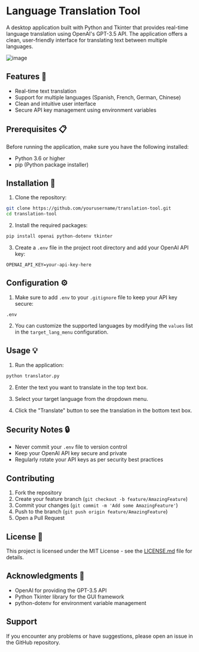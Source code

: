 # Language Translation Tool

A desktop application built with Python and Tkinter that provides real-time language translation using OpenAI's GPT-3.5 API. The application offers a clean, user-friendly interface for translating text between multiple languages.

![image](https://github.com/user-attachments/assets/92bbf56c-75d0-4c99-9182-e570aacd0fcf)

## Features 🌟

- Real-time text translation
- Support for multiple languages (Spanish, French, German, Chinese)
- Clean and intuitive user interface
- Secure API key management using environment variables

## Prerequisites 📋

Before running the application, make sure you have the following installed:
- Python 3.6 or higher
- pip (Python package installer)

## Installation 🚀

1. Clone the repository:
```bash
git clone https://github.com/yourusername/translation-tool.git
cd translation-tool
```

2. Install the required packages:
```bash
pip install openai python-dotenv tkinter
```

3. Create a `.env` file in the project root directory and add your OpenAI API key:
```
OPENAI_API_KEY=your-api-key-here
```

## Configuration ⚙️

1. Make sure to add `.env` to your `.gitignore` file to keep your API key secure:
```
.env
```

2. You can customize the supported languages by modifying the `values` list in the `target_lang_menu` configuration.

## Usage 💡

1. Run the application:
```bash
python translator.py
```

2. Enter the text you want to translate in the top text box.

3. Select your target language from the dropdown menu.

4. Click the "Translate" button to see the translation in the bottom text box.

## Security Notes 🔒

- Never commit your `.env` file to version control
- Keep your OpenAI API key secure and private
- Regularly rotate your API keys as per security best practices

## Contributing

1. Fork the repository
2. Create your feature branch (`git checkout -b feature/AmazingFeature`)
3. Commit your changes (`git commit -m 'Add some AmazingFeature'`)
4. Push to the branch (`git push origin feature/AmazingFeature`)
5. Open a Pull Request

## License 📄

This project is licensed under the MIT License - see the [LICENSE.md](LICENSE.md) file for details.

## Acknowledgments 🙏

- OpenAI for providing the GPT-3.5 API
- Python Tkinter library for the GUI framework
- python-dotenv for environment variable management

## Support 

If you encounter any problems or have suggestions, please open an issue in the GitHub repository.
